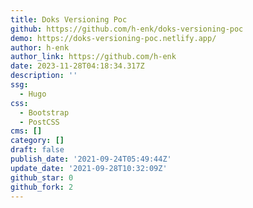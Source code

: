 ```yaml
---
title: Doks Versioning Poc
github: https://github.com/h-enk/doks-versioning-poc
demo: https://doks-versioning-poc.netlify.app/
author: h-enk
author_link: https://github.com/h-enk
date: 2023-11-28T04:18:34.317Z
description: ''
ssg:
  - Hugo
css:
  - Bootstrap
  - PostCSS
cms: []
category: []
draft: false
publish_date: '2021-09-24T05:49:44Z'
update_date: '2021-09-28T10:32:09Z'
github_star: 0
github_fork: 2
---
```

